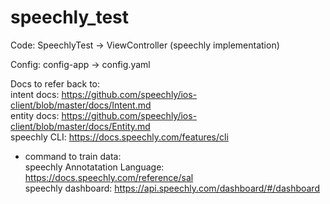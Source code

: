 # speechly_test
Code: SpeechlyTest -> ViewController (speechly implementation)

Config: config-app -> config.yaml

Docs to refer back to: <br>
intent docs: https://github.com/speechly/ios-client/blob/master/docs/Intent.md <br>
entity docs: https://github.com/speechly/ios-client/blob/master/docs/Entity.md <br>
speechly CLI: https://docs.speechly.com/features/cli <br>
  - command to train data: <br>
speechly Annotatation Language: https://docs.speechly.com/reference/sal <br>
speechly dashboard: https://api.speechly.com/dashboard/#/dashboard <br>

